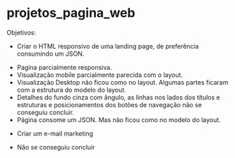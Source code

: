 # projetos_pagina_web

Objetivos:

- Criar o HTML responsivo de uma landing page, de preferência consumindo um JSON.
* Pagina parcialmente responsiva.
* Visualização mobile parcialmente parecida com o layout.
* Visualização Desktop não ficou como no layout. Algumas partes ficaram com a estrutura do modelo do layout.  
* Detalhes do fundo cinza com ângulo, as linhas nos lados dos títulos e estruturas e posicionamentos dos botões de navegação não se conseguiu concluir.
* Página consome um JSON. Mas não ficou como no modelo do layout.

- Criar um e-mail marketing
* Não se conseguiu concluir
